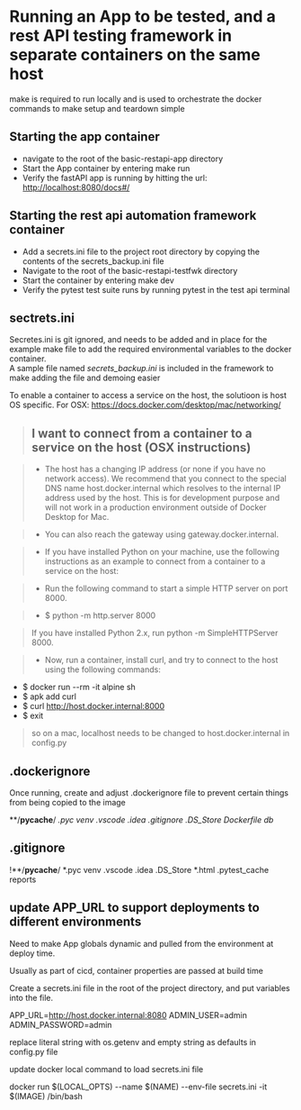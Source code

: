 # Running an App to be tested, and a rest API testing framework in separate containers on the same host

make is required to run locally and is used to orchestrate the docker commands to make setup and teardown simple 

## Starting the app container
- navigate to the root of the basic-restapi-app directory
- Start the App container by entering make run
- Verify the fastAPI app is running by hitting the url: <http://localhost:8080/docs#/>

## Starting the rest api automation framework container
- Add a secrets.ini file to the project root directory by copying the contents of the secrets_backup.ini file 
- Navigate to the root of the basic-restapi-testfwk directory
- Start the container by entering make dev
- Verify the pytest test suite runs by running pytest in the test api terminal

## sectrets.ini

Secretes.ini is git ignored, and needs to be added and in place for the example make file to add the required environmental variables to the docker container.    
A sample file named *secrets_backup.ini* is included in the framework to make adding the file and demoing easier

To enable a container to access a service on the host, the solutioon is host OS specific. For OSX:
<https://docs.docker.com/desktop/mac/networking/>

> ## I want to connect from a container to a service on the host (OSX instructions)

> - The host has a changing IP address (or none if you have no network access). We recommend that you connect to the special DNS name host.docker.internal which resolves to the internal IP address used by the host. This is for development purpose and will not work in a production environment outside of Docker Desktop for Mac.

> - You can also reach the gateway using gateway.docker.internal.

> - If you have installed Python on your machine, use the following instructions as an example to connect from a container to a service on the host:

> - Run the following command to start a simple HTTP server on port 8000.

> - $ python -m http.server 8000

> If you have installed Python 2.x, run python -m SimpleHTTPServer 8000.

> - Now, run a container, install curl, and try to connect to the host using the following commands:

 - $ docker run --rm -it alpine sh
 - $ apk add curl
 - $ curl <http://host.docker.internal:8000>
 - $ exit

> so on a mac, localhost needs to be changed to host.docker.internal in config.py

## .dockerignore

Once running, create and adjust .dockerignore file to prevent certain things from being copied to the image

**/__pycache__/
*.pyc
venv
.vscode
.idea
.gitignore
.DS_Store
Dockerfile
db*

## .gitignore

!**/__pycache__/
*.pyc
venv
.vscode
.idea
.DS_Store
*.html
.pytest_cache
reports

## update APP_URL to support deployments to different environments

Need to make App globals dynamic and pulled from the environment at deploy time.

Usually as part of cicd, container properties are passed at build time

Create a secrets.ini file in the root of the project directory, and put variables into the file.

APP_URL=<http://host.docker.internal:8080>
ADMIN_USER=admin  
ADMIN_PASSWORD=admin  

replace literal string with os.getenv and empty string as defaults in config.py file

update docker local command to load secrets.ini file

docker run $(LOCAL_OPTS) --name $(NAME) --env-file secrets.ini -it $(IMAGE) /bin/bash
